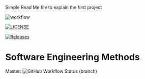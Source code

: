 Simple Read Me file to explain the first project

![workflow](https://github.com/40440665/sem/actions/workflows/main.yml/badge.svg)

[![LICENSE](https://img.shields.io/github/license/40440665/sem.svg?style=flat-square)](https://github.com/40440665/sem/blob/master/LICENSE)

[![Releases](https://img.shields.io/github/release/40440665/sem/all.svg?style=flat-square)](https://github.com/40440665/sem/releases)

# Software Engineering Methods
Master: ![GitHub Workflow Status (branch)](https://img.shields.io/github/workflow/status/40440665/sem/workflow/master)